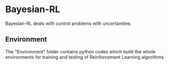# Bayesian-RL
Bayesian-RL deals with control problems with uncertainties.  

## Environment 
The "Environment" folder contains python codes which build the whole environments for training and testing of Reinforcement Learning algorithms

